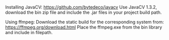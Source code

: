 Installing JavaCV: https://github.com/bytedeco/javacv
Use JavaCV 1.3.2, download the bin zip file and include the .jar files in your project build path.

Using ffmpeg:
Download the static build for the corresponding system from: https://ffmpeg.org/download.html
Place the ffmpeg.exe from the bin library and include in filepath.


